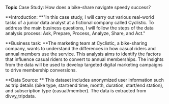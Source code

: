 **Topic**
Case Study: How does a bike-share navigate speedy success?

**Introduction: 
**"In this case study, I will carry out various real-world tasks of a junior data analyst at a fictional company called Cyclistic. To address the main business questions, I will follow the steps of the data analysis process: Ask, Prepare, Process, Analyze, Share, and Act."

**Business task:
**The marketing team at Cyclistic, a bike-sharing company, wants to understand the differences in how casual riders and annual members use the service. This analysis aims to identify the factors that influence casual riders to convert to annual memberships. The insights from the data will be used to develop targeted digital marketing campaigns to drive membership conversions.

**Data Source: 
** This dataset includes anonymized user information such as trip details (bike type, start/end time, month, duration, start/end station), and subscription type (casual/member). The data is extracted from divvy_tripdata.

